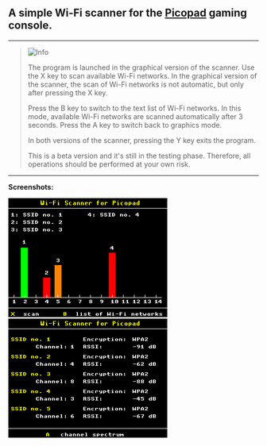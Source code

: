 ## A simple Wi-Fi scanner for the [Picopad](https://picopad.eu/en/) gaming console.

---

> <picture>
>   <source media="(prefers-color-scheme: light)" srcset="https://raw.githubusercontent.com/Mqxx/GitHub-Markdown/main/blockquotes/badge/light-theme/info.svg">
>   <img alt="Info" src="https://raw.githubusercontent.com/Mqxx/GitHub-Markdown/main/blockquotes/badge/dark-theme/info.svg">
> </picture><br>
>
> The program is launched in the graphical version of the scanner. Use the X key to scan available Wi-Fi networks. In the graphical version of the scanner, the scan of Wi-Fi networks is not automatic, but only after pressing the X key.
>
> Press the B key to switch to the text list of Wi-Fi networks. In this mode, available Wi-Fi networks are scanned automatically after 3 seconds. Press the A key to switch back to graphics mode.
>
> In both versions of the scanner, pressing the Y key exits the program.
>
> This is a beta version and it's still in the testing phase. Therefore, all operations should be performed at your own risk. 

---

**Screenshots:**

![Graphic scanner](https://github.com/NetCzech/picopad-playground/blob/78bddd5087dac5d9868feec1f2759aa2368402da/picopad-arduino/apps/wifiscanner/img/graphscanner.png)&nbsp;&nbsp;&nbsp;&nbsp;&nbsp;&nbsp;&nbsp;&nbsp;&nbsp;&nbsp;&nbsp;&nbsp;&nbsp;&nbsp;&nbsp;&nbsp;&nbsp;&nbsp;&nbsp;&nbsp;![Text scanner](https://github.com/NetCzech/picopad-playground/blob/78bddd5087dac5d9868feec1f2759aa2368402da/picopad-arduino/apps/wifiscanner/img/textscanner.png)
